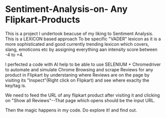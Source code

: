 # Sentiment-Analysis-on-  Any Flipkart-Products

This is a project I undertook beacuse of my liking to Sentiment Analysis. This is a LEXICON based approach To be specific "VADER" lexicon as it is a more sophisticated and good currently trending lexicon which covers, slang, emoticons etc by assigning everything aan intensity score between -4 to +4.

I perfected a code with AI help to be able to use SELENIUM + Chromedriver to automate and simulate Chrome Browsing and scrape Reviews for any product in Flipkart by understaning where Reviews are on the page by visiting its "Inspect"(Right click on Flipkart) and see where exaclty the key/tag is.

We need to feed the URL of any flipkart product after visiting it and clicking on "Show all Reviews"--That page which opens should be the input URL.

Then the magic happens in my code. Do explore it! and find out.
